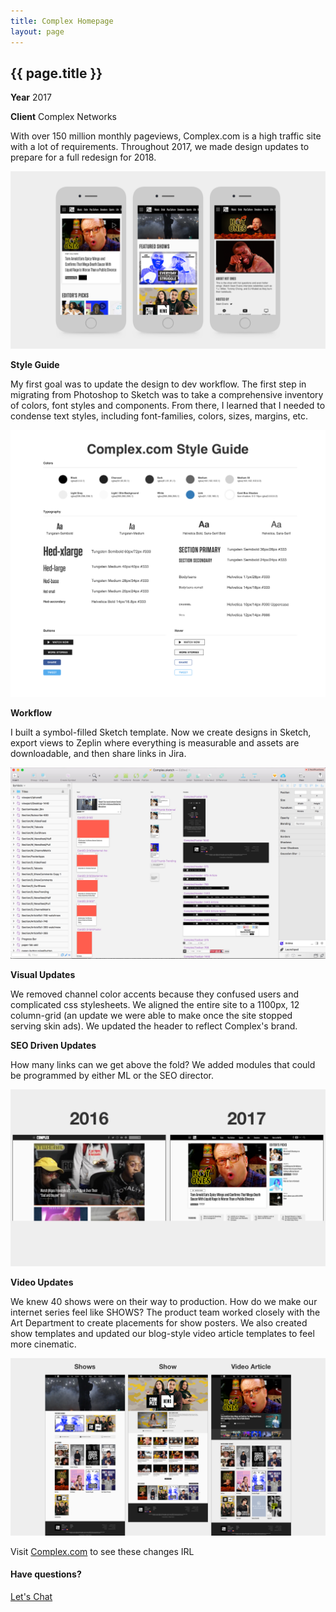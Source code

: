 ```yaml
---
title: Complex Homepage
layout: page
---
```


<div class="container-float">
  <h2>{{ page.title }}</h2>
  <p><strong>Year</strong> 2017</p>
  <p><strong>Client</strong> Complex Networks</p>
  <p>With over 150 million monthly pageviews, Complex.com is a high traffic site with a lot of requirements.  Throughout 2017, we made design updates to prepare for a full redesign for 2018.</p>
</div>
<div class="container">
  <img src="/assets/project/complex-1.png" alt="">
</div>
<div class="container-float">
  <p><strong>Style Guide</strong></p>
  <p>My first goal was to update the design to dev workflow. The first step in migrating from Photoshop to Sketch was to take a comprehensive inventory of colors, font styles and components. From there, I learned that I needed to condense text styles, including font-families, colors, sizes, margins, etc.</p>
  <img src="/assets/project/complex-2.png" alt="">
</div>
<div class="container-float">
  <p><strong>Workflow</strong></p>
  <p>I built a symbol-filled Sketch template. Now we create designs in Sketch, export views to Zeplin where everything is measurable and assets are downloadable, and then share links in Jira.</p>
  <img src="/assets/project/complex-3.png" alt="">
</div>
<div class="container-float">
  <p><strong>Visual Updates</strong></p>
  <p>We removed channel color accents because they confused users and complicated css stylesheets. We aligned the entire site to a 1100px, 12 column-grid (an update we were able to make once the site stopped serving skin ads). We updated the header to reflect Complex's brand.</p>
  <p><strong>SEO Driven Updates</strong></p>
  <p>How many links can we get above the fold? We added modules that could be programmed by either ML or the SEO director.</p>
</div>
<div class="container">
  <img src="/assets/project/complex-4.png" alt="">
</div>
<div class="container-float">
  <p><strong>Video Updates</strong></p>
  <p>We knew 40 shows were on their way to production. How do we make our internet series feel like SHOWS? The product team worked closely with the Art Department to create placements for show posters. We also created show templates and updated our blog-style video article templates to feel more cinematic.</p>
</div>
<div class="container">
  <img src="/assets/project/complex-5.png" alt="">
</div>
<div class="cta">
  <p>Visit <a href="http://complex.com" target="_blank">Complex.com</a> to see these changes IRL</p>
  <h4>Have questions?</h4>
  <a href="/#future" class="btn"><i class="fa fa-x3 fa-envelope-o btn-icon-pad"></i>Let's Chat</a>
</div>

